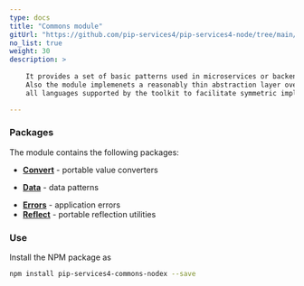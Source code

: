 ```yaml
---
type: docs
title: "Commons module"
gitUrl: "https://github.com/pip-services4/pip-services4-node/tree/main/pip-services4-commons-node"
no_list: true
weight: 30
description: > 
 
    It provides a set of basic patterns used in microservices or backend services.
    Also the module implemenets a reasonably thin abstraction layer over most fundamental functions across
    all languages supported by the toolkit to facilitate symmetric implementation.

---
```



### Packages

The module contains the following packages:

* [**Convert**](convert) - portable value converters
- [**Data**](data) - data patterns
* [**Errors**](errors) - application errors
* [**Reflect**](reflect) - portable reflection utilities



### Use

Install the NPM package as
```bash
npm install pip-services4-commons-nodex --save
```